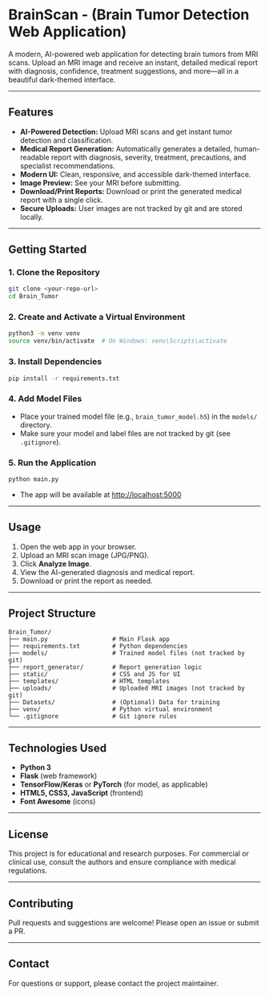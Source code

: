 # BrainScan - (Brain Tumor Detection Web Application)

A modern, AI-powered web application for detecting brain tumors from MRI scans. Upload an MRI image and receive an instant, detailed medical report with diagnosis, confidence, treatment suggestions, and more—all in a beautiful dark-themed interface.

---

## Features
- **AI-Powered Detection:** Upload MRI scans and get instant tumor detection and classification.
- **Medical Report Generation:** Automatically generates a detailed, human-readable report with diagnosis, severity, treatment, precautions, and specialist recommendations.
- **Modern UI:** Clean, responsive, and accessible dark-themed interface.
- **Image Preview:** See your MRI before submitting.
- **Download/Print Reports:** Download or print the generated medical report with a single click.
- **Secure Uploads:** User images are not tracked by git and are stored locally.

---

## Getting Started

### 1. Clone the Repository
```bash
git clone <your-repo-url>
cd Brain_Tumor
```

### 2. Create and Activate a Virtual Environment
```bash
python3 -m venv venv
source venv/bin/activate  # On Windows: venv\Scripts\activate
```

### 3. Install Dependencies
```bash
pip install -r requirements.txt
```

### 4. Add Model Files
- Place your trained model file (e.g., `brain_tumor_model.h5`) in the `models/` directory.
- Make sure your model and label files are not tracked by git (see `.gitignore`).

### 5. Run the Application
```bash
python main.py
```
- The app will be available at [http://localhost:5000](http://localhost:5000)

---

## Usage
1. Open the web app in your browser.
2. Upload an MRI scan image (JPG/PNG).
3. Click **Analyze Image**.
4. View the AI-generated diagnosis and medical report.
5. Download or print the report as needed.

---

## Project Structure
```
Brain_Tumor/
├── main.py                  # Main Flask app
├── requirements.txt         # Python dependencies
├── models/                  # Trained model files (not tracked by git)
├── report_generator/        # Report generation logic
├── static/                  # CSS and JS for UI
├── templates/               # HTML templates
├── uploads/                 # Uploaded MRI images (not tracked by git)
├── Datasets/                # (Optional) Data for training
├── venv/                    # Python virtual environment
└── .gitignore               # Git ignore rules
```

---

## Technologies Used
- **Python 3**
- **Flask** (web framework)
- **TensorFlow/Keras** or **PyTorch** (for model, as applicable)
- **HTML5, CSS3, JavaScript** (frontend)
- **Font Awesome** (icons)

---

## License
This project is for educational and research purposes. For commercial or clinical use, consult the authors and ensure compliance with medical regulations.

---

## Contributing
Pull requests and suggestions are welcome! Please open an issue or submit a PR.

---

## Contact
For questions or support, please contact the project maintainer.
